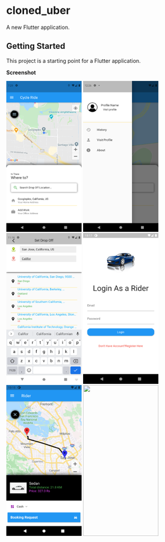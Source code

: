 # cloned_uber

A new Flutter application.

## Getting Started

This project is a starting point for a Flutter application.

**Screenshot**

<p float="left">
  <img src="images/SS1.png" width="200" height="400" />
  <img src="images/SS2.png" width="200" height="400" />
  <img src="images/SS3.png" width="200" height="400" />
  <img src="images/SS7.png" width="200" height="400" />
  <img src="images/SS6.png" width="200" height="400" />
  <img src="images/SS8.png" width="200" height="400" />

 
  
</p>
